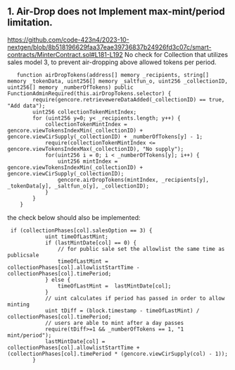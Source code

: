 ## 1. Air-Drop does not Implement max-mint/period limitation.
https://github.com/code-423n4/2023-10-nextgen/blob/8b518196629faa37eae39736837b24926fd3c07c/smart-contracts/MinterContract.sol#L181-L192
No check for Collection that utilizes sales model 3, to prevent air-dropping above allowed tokens per period.
``` solidity
   function airDropTokens(address[] memory _recipients, string[] memory _tokenData, uint256[] memory _saltfun_o, uint256 _collectionID, uint256[] memory _numberOfTokens) public FunctionAdminRequired(this.airDropTokens.selector) {
        require(gencore.retrievewereDataAdded(_collectionID) == true, "Add data");
        uint256 collectionTokenMintIndex;
        for (uint256 y=0; y< _recipients.length; y++) {
            collectionTokenMintIndex = gencore.viewTokensIndexMin(_collectionID) + gencore.viewCirSupply(_collectionID) + _numberOfTokens[y] - 1;
            require(collectionTokenMintIndex <= gencore.viewTokensIndexMax(_collectionID), "No supply");
            for(uint256 i = 0; i < _numberOfTokens[y]; i++) {
                uint256 mintIndex = gencore.viewTokensIndexMin(_collectionID) + gencore.viewCirSupply(_collectionID);
                gencore.airDropTokens(mintIndex, _recipients[y], _tokenData[y], _saltfun_o[y], _collectionID);
            }
        }
    }

```
the check below should also be implemented:
``` solidity
 if (collectionPhases[col].salesOption == 3) {
            uint timeOfLastMint;
            if (lastMintDate[col] == 0) {
                // for public sale set the allowlist the same time as publicsale
                timeOfLastMint = collectionPhases[col].allowlistStartTime - collectionPhases[col].timePeriod;
            } else {
                timeOfLastMint =  lastMintDate[col];
            }
            // uint calculates if period has passed in order to allow minting
            uint tDiff = (block.timestamp - timeOfLastMint) / collectionPhases[col].timePeriod;
            // users are able to mint after a day passes
            require(tDiff>=1 && _numberOfTokens == 1, "1 mint/period");
            lastMintDate[col] = collectionPhases[col].allowlistStartTime + (collectionPhases[col].timePeriod * (gencore.viewCirSupply(col) - 1));
        }
```
